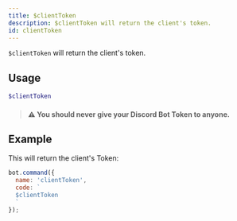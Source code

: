 ```yaml
---
title: $clientToken 
description: $clientToken will return the client's token.
id: clientToken
---
```


`$clientToken` will return the client's token.


## Usage

```php
$clientToken
```

> #### ⚠ You should never give your Discord Bot Token to anyone.

## Example

This will return the client's Token:

```javascript
bot.command({
  name: 'clientToken',
  code: `
  $clientToken
  `
});
```